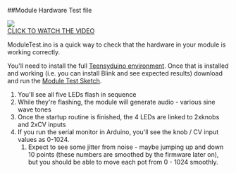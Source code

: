##Module Hardware Test file  

[![](https://i.vimeocdn.com/video/503708029.webp?mw=600&q=70)](https://vimeo.com/117123053)  
[CLICK TO WATCH THE VIDEO](https://vimeo.com/117123053)  

ModuleTest.ino is a quick way to check that the hardware in your module is working correctly.  

You'll need to install the full [Teensyduino environment](http://www.pjrc.com/teensy/td_download.html). Once that is installed and working (i.e. you can install Blink and see expected results) download and run the [Module Test Sketch](https://github.com/TomWhitwell/RadioMusic/tree/master/Collateral/ModuleTest).  
1. You'll see all five LEDs flash in sequence   
1. While they're flashing, the module will generate audio - various sine wave tones    
1. Once the startup routine is finished, the 4 LEDs are linked to 2xknobs and 2xCV inputs  
1. If you run the serial monitor in Arduino, you'll see the knob / CV input values as 0-1024. 
    1. Expect to see some jitter from noise - maybe jumping up and down 10 points (these numbers are smoothed by the firmware later on), but you should be able to move each pot from 0 - 1024 smoothly.  
